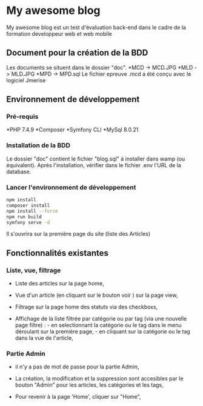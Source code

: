 # My awesome blog
My awesome blog est un test d'évaluation back-end dans le cadre de la formation developpeur web et web mobile

## Document pour la création de la BDD
Les documents se situent dans le dossier "doc".
    *MCD -> MCD.JPG
    *MLD -> MLD.JPG
    *MPD -> MPD.sql
Le fichier epreuve .mcd a été conçu avec le logiciel Jmerise

## Environnement de développement

### Pré-requis

*PHP 7.4.9
*Composer
*Symfony CLI
*MySql 8.0.21

### Installation de la BDD
Le dossier "doc" contient le fichier "blog.sql" à installer dans wamp (ou équivalent).
Après l'installation, vérifier dans le fichier .env l'URL de la database.

### Lancer l'environnement de développement

```bash
npm install
composer install
npm install --force
npm run build
symfony serve -d
```
Il s'ouvrira sur la première page du site (liste des Articles)

## Fonctionnalités existantes

###  Liste, vue, filtrage
 - Liste des articles sur la page home,
 
 - Vue d'un article (en cliquant sur le bouton voir ) sur la page view,

 - Filtrage sur la page home des statuts via des checkboxs,
 
 - Affichage de la liste filtrée par catégorie ou par tag (via une nouvelle page filtre) : 
        -  en selectionnant la catégorie ou le tag dans le menu déroulant sur la première page,
        -  en cliquant sur la catégorie ou le tag dans la vue de l'article,

 ### Partie Admin

 - il n'y a pas de mot de passe pour la partie Admin,
                                                 
 - La création, la modification et la suppression sont accesibles par le bouton "Admin" pour les articles, les catégories et les tags,
  
 - Pour revenir à la  page 'Home', cliquer sur "Home",
